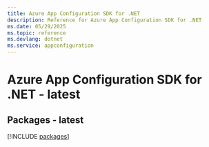 ```yaml
---
title: Azure App Configuration SDK for .NET
description: Reference for Azure App Configuration SDK for .NET
ms.date: 05/29/2025
ms.topic: reference
ms.devlang: dotnet
ms.service: appconfiguration
---
```

# Azure App Configuration SDK for .NET - latest
## Packages - latest
[!INCLUDE [packages](app-configuration-index.md)]